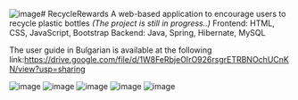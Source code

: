 ![image](https://github.com/runikolov01/RecycleRewards/assets/45116925/3e605d33-39eb-495d-8942-7a2530854a2e)# RecycleRewards
A web-based application to encourage users to recycle plastic bottles
_(The project is still in progress..)_
Frontend: HTML, CSS, JavaScript, Bootstrap
Backend: Java, Spring, Hibernate, MySQL

The user guide in Bulgarian is available at the following link:https://drive.google.com/file/d/1W8FeRbjeOIrO926rsgrETRBNOchUCnKN/view?usp=sharing 

![image](https://github.com/runikolov01/RecycleRewards/assets/45116925/67f05009-ebac-482c-b62e-62034fb1a837)
![image](https://github.com/runikolov01/RecycleRewards/assets/45116925/973c1399-efc1-4b85-a5e4-cca1a2654d7b)
![image](https://github.com/runikolov01/RecycleRewards/assets/45116925/e2bd2233-b355-46a6-8514-7421969dfc2f)
![image](https://github.com/runikolov01/RecycleRewards/assets/45116925/88cbbe87-c28e-4a41-8f28-8696e6aa11a8)
![image](https://github.com/runikolov01/RecycleRewards/assets/45116925/a6591bbf-9be9-46cb-b54b-db3696a2f052)
